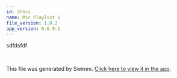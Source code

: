 ```yaml
---
id: 3hhcs
name: Mic Playlist 1
file_version: 1.0.2
app_version: 0.6.9-1
---
```


<!-- Intro - Do not remove this comment -->
sdfdsfdf

<br/>

This file was generated by Swimm. [Click here to view it in the app](https://swimm-web-app.web.app/repos/Z2l0aHViJTNBJTNBZml0Yml0LWFwaS1leGFtcGxlLWphdmEyJTNBJTNBbWl4ZWxsZW50/docs/3hhcs).